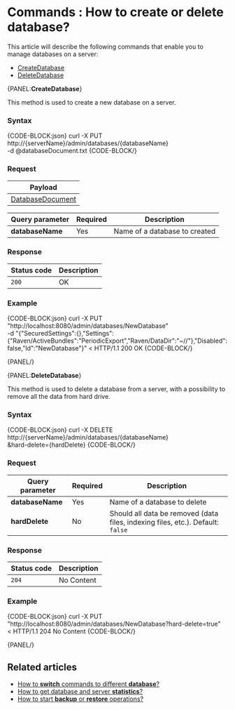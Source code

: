 # Commands : How to create or delete database?

This article will describe the following commands that enable you to manage databases on a server:   
- [CreateDatabase](../../../client-api/commands/how-to/create-delete-database#createdatabase)   
- [DeleteDatabase](../../../client-api/commands/how-to/create-delete-database#deletedatabase)   

{PANEL:**CreateDatabase**}

This method is used to create a new database on a server.

### Syntax

{CODE-BLOCK:json}
  curl -X PUT http://{serverName}/admin/databases/{databaseName}	
	-d @databaseDocument.txt
{CODE-BLOCK/}

### Request

| Payload |
| ------- |
| [DatabaseDocument](../../../glossary/database-document) |

| Query parameter | Required | Description |
| ------------- | -- | ---- |
| **databaseName** | Yes | Name of a database to created |

### Response

| Status code | Description |
| ----------- | - |
| `200` | OK |

### Example

{CODE-BLOCK:json}
curl -X PUT "http://localhost:8080/admin/databases/NewDatabase" \
	-d "{\"SecuredSettings\":{},\"Settings\":{\"Raven/ActiveBundles\":\"PeriodicExport\",\"Raven/DataDir\":\"~//\"},\"Disabled\":false,\"Id\":\"NewDatabase\"}"
< HTTP/1.1 200 OK
{CODE-BLOCK/}

{PANEL/}

{PANEL:**DeleteDatabase**}

This method is used to delete a database from a server, with a possibility to remove all the data from hard drive.

### Syntax

{CODE-BLOCK:json}
  curl -X DELETE http://{serverName}/admin/databases/{databaseName}	\
	&hard-delete={hardDelete}
{CODE-BLOCK/}

### Request

| Query parameter | Required | Description  |
| ------------- | -- | ---- |
| **databaseName** | Yes | Name of a database to delete |
| **hardDelete** | No | Should all data be removed (data files, indexing files, etc.). Default: `false` |

### Response

| Status code | Description |
| ----------- | - |
| `204` | No Content |

### Example

{CODE-BLOCK:json}
curl -X PUT "http://localhost:8080/admin/databases/NewDatabase?hard-delete=true" \
< HTTP/1.1 204 No Content
{CODE-BLOCK/}

{PANEL/}


## Related articles

- [How to **switch** commands to different **database**?](../../../client-api/commands/how-to/switch-commands-to-a-different-database)   
- [How to get database and server **statistics**?](../../../client-api/commands/how-to/get-database-and-server-statistics)   
- [How to start **backup** or **restore** operations?](../../../client-api/commands/how-to/start-backup-restore-operations)   
